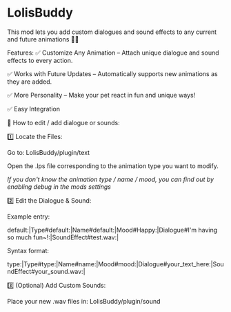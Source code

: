 # LolisBuddy
This mod lets you add custom dialogues and sound effects to any current and future animations 🐾✨

Features:
✅ Customize Any Animation – Attach unique dialogue and sound effects to every action.

✅ Works with Future Updates – Automatically supports new animations as they are added.

✅ More Personality – Make your pet react in fun and unique ways!

✅ Easy Integration

📢 How to edit / add dialogue or sounds:

1️⃣ Locate the Files:

Go to: LolisBuddy/plugin/text

Open the .lps file corresponding to the animation type you want to modify.

*If you don't know the animation type / name / mood, you can find out by enabling debug in the mods settings*

2️⃣ Edit the Dialogue & Sound:

Example entry:

default:|Type#default:|Name#default:|Mood#Happy:|Dialogue#I'm having so much fun~!:|SoundEffect#test.wav:|

Syntax format:

type:|Type#type:|Name#name:|Mood#mood:|Dialogue#your_text_here:|SoundEffect#your_sound.wav:|

3️⃣ (Optional) Add Custom Sounds:

Place your new .wav files in: LolisBuddy/plugin/sound
